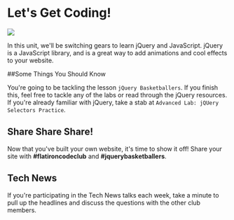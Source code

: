 # Let's Get Coding!

<img src="https://s3.amazonaws.com/after-school-assets/typing-fast.gif">

In this unit, we'll be switching gears to learn jQuery and JavaScript. jQuery is a JavaScript library, and is a great way to add animations and cool effects to your website.

##Some Things You Should Know

You're going to be tackling the lesson `jQuery Basketballers`. If you finish this, feel free to tackle any of the labs or read through the jQuery resources. If you're already familiar with jQuery, take a stab at `Advanced Lab: jQUery Selectors Practice`.

## Share Share Share!

Now that you've built your own website, it's time to show it off! Share your site with **\#flatironcodeclub** and **\#jquerybasketballers**.


## Tech News

If you're participating in the Tech News talks each week, take a minute to pull up the headlines and discuss the questions with the other club members.
